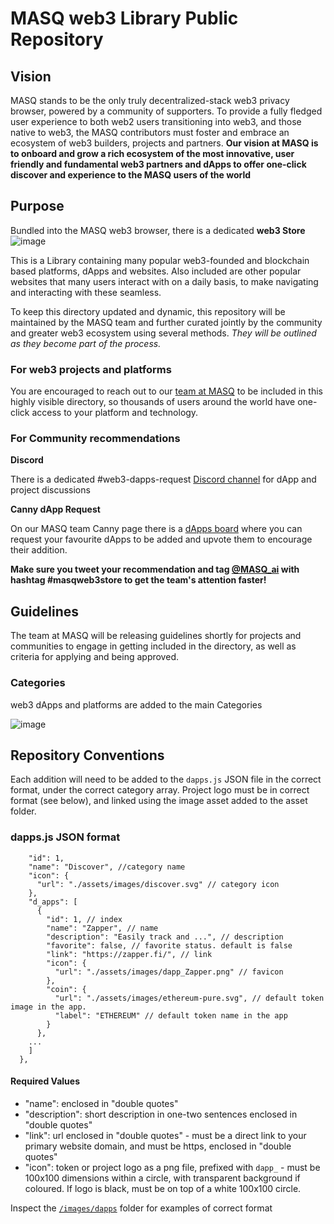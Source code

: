 # MASQ web3 Library Public Repository

## Vision
MASQ stands to be the only truly decentralized-stack web3 privacy browser, powered by a community of supporters. To provide a fully fledged user experience to both web2 users transitioning into web3, and those native to web3, the MASQ contributors must foster and embrace an ecosystem of web3 builders, projects and partners. **Our vision at MASQ is to onboard and grow a rich ecosystem of the most innovative, user friendly and fundamental web3 partners and dApps to offer one-click discover and experience to the MASQ users of the world**

## Purpose
Bundled into the MASQ web3 browser, there is a dedicated **web3 Store**
![image](https://user-images.githubusercontent.com/55721017/212500843-c5c82283-7a20-4a2f-8aad-0c0a2652f232.png)

This is a Library containing many popular web3-founded and blockchain based platforms, dApps and websites. Also included are other popular websites that many users interact with on a daily basis, to make navigating and interacting with these seamless.

To keep this directory updated and dynamic, this repository will be maintained by the MASQ team and further curated jointly by the community and greater web3 ecosystem using several methods. _They will be outlined as they become part of the process._

### For web3 projects and platforms
You are encouraged to reach out to our [team at MASQ](mailto:info@masq.ai?subject=Would%love%to%be%added%to%the%web3%Store!) to be included in this highly visible directory, so thousands of users around the world have one-click access to your platform and technology.

### For Community recommendations
**Discord**

There is a dedicated #web3-dapps-request [Discord channel](https://discord.gg/4hCEs3hPhb) for dApp and project discussions

**Canny dApp Request**

On our MASQ team Canny page there is a [dApps board](https://masq-network.canny.io/dapps) where you can request your favourite dApps to be added and upvote them to encourage their addition.

**Make sure you tweet your recommendation and tag [@MASQ_ai](https://twitter.com/MASQ_ai) with hashtag #masqweb3store to get the team's attention faster!**

## Guidelines
The team at MASQ will be releasing guidelines shortly for projects and communities to engage in getting included in the directory, as well as criteria for applying and being approved.

### Categories
web3 dApps and platforms are added to the main Categories

![image](https://user-images.githubusercontent.com/55721017/191414436-22dba94c-7699-460c-8a20-88e7086e448f.png)


## Repository Conventions
Each addition will need to be added to the `dapps.js` JSON file in the correct format, under the correct category array.
Project logo must be in correct format (see below), and linked using the image asset added to the asset folder.

### dapps.js JSON format

```{
    "id": 1,
    "name": "Discover", //category name
    "icon": {
      "url": "./assets/images/discover.svg" // category icon
    },
    "d_apps": [
      {
        "id": 1, // index
        "name": "Zapper", // name
        "description": "Easily track and ...", // description
        "favorite": false, // favorite status. default is false
        "link": "https://zapper.fi/", // link
        "icon": {
          "url": "./assets/images/dapp_Zapper.png" // favicon
        },
        "coin": {
          "url": "./assets/images/ethereum-pure.svg", // default token image in the app.
          "label": "ETHEREUM" // default token name in the app
        }
      },
    ...
    ]
  },
  ```
  
  #### Required Values
  
  - "name": enclosed in "double quotes"
  - "description": short description in one-two sentences enclosed in "double quotes"
  - "link": url enclosed in "double quotes" - must be a direct link to your primary website domain, and must be https, enclosed in "double quotes"
  - "icon": token or project logo as a png file, prefixed with `dapp_` - must be 100x100 dimensions within a circle, with transparent background if coloured. If logo is black, must be on top of a white 100x100 circle.

Inspect the [`/images/dapps`](https://github.com/MASQ-Project/MASQ-dapp-store/tree/main/assets/images/dapps) folder for examples of correct format
  
